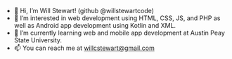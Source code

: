 - 👋 Hi, I’m Will Stewart! (github @willstewartcode)
- 👀 I’m interested in web development using HTML, CSS, JS, and PHP as well as Android app development using Kotlin and XML.
- 🌱 I’m currently learning web and mobile app development at Austin Peay State University.
- 📫 You can reach me at willcstewart@gmail.com

<!---
willstewartcode/willstewartcode is a ✨ special ✨ repository because its `README.md` (this file) appears on your GitHub profile.
You can click the Preview link to take a look at your changes.
--->

